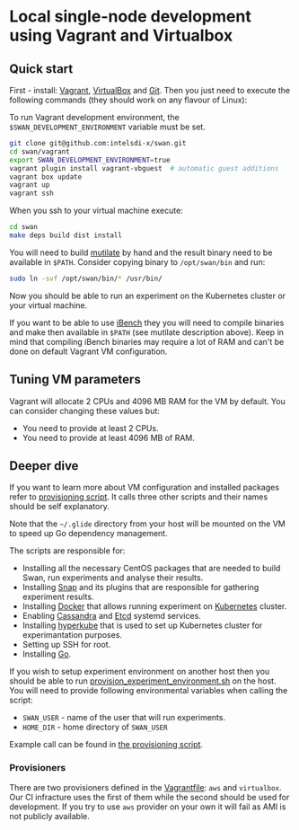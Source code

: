 <!--
 Copyright (c) 2017 Intel Corporation

 Licensed under the Apache License, Version 2.0 (the "License");
 you may not use this file except in compliance with the License.
 You may obtain a copy of the License at

      http://www.apache.org/licenses/LICENSE-2.0

 Unless required by applicable law or agreed to in writing, software
 distributed under the License is distributed on an "AS IS" BASIS,
 WITHOUT WARRANTIES OR CONDITIONS OF ANY KIND, either express or implied.
 See the License for the specific language governing permissions and
 limitations under the License.
-->

# Local single-node development using Vagrant and Virtualbox

## Quick start

First - install: [Vagrant](https://www.vagrantup.com/docs/installation/), [VirtualBox](https://www.virtualbox.org/wiki/Downloads) and [Git](https://git-scm.com/book/en/v2/Getting-Started-Installing-Git). Then you just need to execute the following commands (they should work on any flavour of Linux):

To run Vagrant development environment, the `$SWAN_DEVELOPMENT_ENVIRONMENT` variable must be set.

```sh
git clone git@github.com:intelsdi-x/swan.git
cd swan/vagrant
export SWAN_DEVELOPMENT_ENVIRONMENT=true
vagrant plugin install vagrant-vbguest  # automatic guest additions
vagrant box update
vagrant up
vagrant ssh
```

When you ssh to your virtual machine execute:

```sh
cd swan
make deps build dist install
```

You will need to build [mutilate](https://github.com/leverich/mutilate) by hand and the result binary need to be available in `$PATH`. Consider copying binary to `/opt/swan/bin` and run:
```sh
sudo ln -svf /opt/swan/bin/* /usr/bin/
```

Now you should be able to run an experiment on the Kubernetes cluster or your virtual machine.

If you want to be able to use [iBench](https://github.com/stanford-mast/iBench) they you will need to compile binaries and make then available in `$PATH` (see mutilate description above). Keep in mind that compiling iBench binaries may require a lot of RAM and can't be done on default Vagrant VM configuration.

## Tuning VM parameters

Vagrant will allocate 2 CPUs and 4096 MB RAM for the VM by default. You can consider changing these values but:
* You need to provide at least 2 CPUs.
* You need to provide at least 4096 MB of RAM.

## Deeper dive

If you want to learn more about VM configuration and installed packages refer to [provisioning script](provision.sh). It calls three other scripts and their names should be self explanatory.

Note that the `~/.glide` directory from your host will be mounted on the VM to speed up Go dependency management.

The scripts are responsible for:
* Installing all the necessary CentOS packages that are needed to build Swan, run experiments and analyse their results.
* Installing [Snap](http://snap-telemetry.io/) and its plugins that are responsible for gathering experiment results.
* Installing [Docker](https://www.docker.com/) that allows running experiment on [Kubernetes](https://kubernetes.io) cluster.
* Enabling [Cassandra](http://cassandra.apache.org/) and [Etcd](https://coreos.com/etcd) systemd services.
* Installing [hyperkube](https://github.com/kubernetes/kubernetes/tree/master/cluster/images/hyperkube) that is used to set up Kubernetes cluster for experimantation purposes.
* Setting up SSH for root.
* Installing [Go](https://golang.org/).

If you wish to setup experiment environment on another host then you should be able to run [provision_experiment_environment.sh](provision_experiment_environment.sh) on the host. You will need to provide following environmental variables when calling the script:
* `SWAN_USER` - name of the user that will run experiments.
* `HOME_DIR` - home directory of `SWAN_USER`

Example call can be found in [the provisioning script](provision.sh).

### Provisioners

There are two provisioners defined in the [Vagrantfile](Vagrantfile): `aws` and `virtualbox`. Our CI infracture uses the first of them while the second should be used for development. If you try to use `aws` provider on your own it will fail as AMI is not publicly available.
